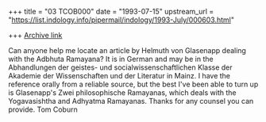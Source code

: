+++
title = "03 TCOB000"
date = "1993-07-15"
upstream_url = "https://list.indology.info/pipermail/indology/1993-July/000603.html"

+++
[Archive link](https://list.indology.info/pipermail/indology/1993-July/000603.html)

Can anyone help me locate an article by Helmuth von Glasenapp dealing
with the Adbhuta Ramayana?  It is in German and may be in the
Abhandlungen der geistes- und socialwissenschaftlichen Klasse der
Akademie der Wissenschaften und der Literatur in Mainz.  I have the
reference orally from a reliable source, but the best I've been able
to turn up is Glasenapp's Zwei philosophische Ramayanas, which deals
with the Yogavasishtha and Adhyatma Ramayanas.
Thanks for any counsel you can provide.
Tom  Coburn







